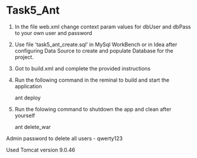 # Task5_Ant

1. In the file web.xml change context param values for dbUser and dbPass to your own user and password

2. Use file 'task5_ant_create.sql' in MySql WorkBench or in Idea after configuring Data Source to create and populate Database for the project.

3. Got to build.xml and complete the provided instructions

4. Run the following command in the reminal to build and start the application
    
    ant deploy
    
5. Run the folowing command to shutdown the app and clean after yourself

    ant delete_war

Admin password to delete all users - qwerty123

Used Tomcat version 9.0.46
